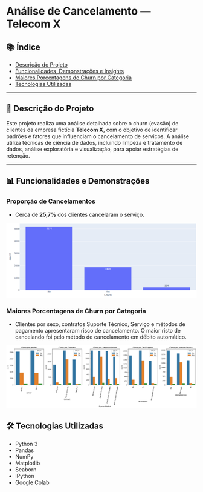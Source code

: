 # Análise de Cancelamento — Telecom X

## 📚 Índice

- [Descrição do Projeto](#descrição-do-projeto)
- [Funcionalidades, Demonstrações e Insights](#funcionalidades-e-demonstrações)
- [Maiores Porcentagens de Churn por Categoria](#maiores-e-porcentagens)
- [Tecnologias Utilizadas](#tecnologias-utilizadas)


---

## 📌 Descrição do Projeto

Este projeto realiza uma análise detalhada sobre o churn (evasão) de clientes da empresa fictícia **Telecom X**, com o objetivo de identificar padrões e fatores que influenciam o cancelamento de serviços. A análise utiliza técnicas de ciência de dados, incluindo limpeza e tratamento de dados, análise exploratória e visualização, para apoiar estratégias de retenção.

---

## 📊 Funcionalidades e Demonstrações

### Proporção de Cancelamentos

- Cerca de **25,7%** dos clientes cancelaram o serviço.

![Gráfico de cancelamento](imagens/churn.png)


### Maiores Porcentagens de Churn por Categoria

- Clientes por sexo, contratos Suporte Técnico, Serviço  e  métodos de pagamento apresentaram  risco de cancelamento. O maior risto de cancelando foi pelo método de cancelamento em débito automático.

![Gráfico de cancelamento por categoria](imagens/variaveis.png)


 ## 🛠 Tecnologias Utilizadas

- Python 3  
- Pandas  
- NumPy  
- Matplotlib  
- Seaborn
- IPython
- Google Colab 
